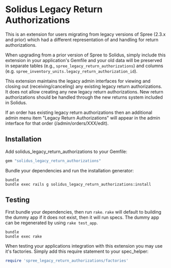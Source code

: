 Solidus Legacy Return Authorizations
====================================

This is an extension for users migrating from legacy versions of Spree (2.3.x
and prior) which had a different representation of and handling for return
authorizations.

When upgrading from a prior version of Spree to Solidus, simply include this
extension in your application's Gemfile and your old data will be preserved in
separate tables (e.g., `spree_legacy_return_authorizations`) and columns (e.g.
`spree_inventory_units.legacy_return_authorization_id`).

This extension maintains the legacy admin interfaces for viewing and closing
out (receiving/canceling) any existing legacy return authorizations. It does
not allow creating any new legacy return authorizations.  New return
authorizations should be handled through the new returns system included in
Solidus.

If an order has existing legacy return authorizations then an additional admin
menu item "Legacy Return Authorizations" will appear in the admin interface for
that order (/admin/orders/XXX/edit).

Installation
------------

Add solidus_legacy_return_authorizations to your Gemfile:

```ruby
gem "solidus_legacy_return_authorizations"
```

Bundle your dependencies and run the installation generator:

```shell
bundle
bundle exec rails g solidus_legacy_return_authorizations:install
```

Testing
-------

First bundle your dependencies, then run `rake`. `rake` will default to building the dummy app if it does not exist, then it will run specs. The dummy app can be regenerated by using `rake test_app`.

```shell
bundle
bundle exec rake
```

When testing your applications integration with this extension you may use it's factories.
Simply add this require statement to your spec_helper:

```ruby
require 'spree_legacy_return_authorizations/factories'
```
